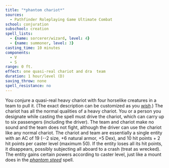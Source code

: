 ```yaml
---
title: "*phantom chariot*"
sources:
  - Pathfinder Roleplaying Game Ultimate Combat
school: conjuration
subschool: creation
spell_lists:
  - {name: sorcerer/wizard, level: 4}
  - {name: summoner, level: 3}
casting_time: 10 minutes
components:
  - V
  - S
range: 0 ft.
effect: one quasi-real chariot and dra  team
duration: 1 hour/level (D)
saving_throw: none
spell_resistance: no
---
```


You conjure a quasi-real heavy chariot with four horselike creatures in a team to pull it. (The exact description can be customized as you [*wish*](/spells/wish/).) The chariot has all the normal qualities of a heavy chariot. You or a person you designate while casting the spell must drive the chariot, which can carry up to six passengers (including the driver). The team and chariot make no sound and the team does not fight, although the driver can use the chariot like any normal chariot.
The chariot and team are essentially a single entity with an AC of 19 (--2 size, +6 natural armor, +5 Dex), and 10 hit points + 2 hit points per caster level (maximum 50). If the entity loses all its hit points, it disappears, possibly subjecting all aboard to a crash (treat as wrecked). The entity gains certain powers according to caster level, just like a mount does in the [*phantom steed*](/spells/phantom-steed/) spell.

